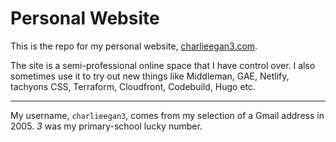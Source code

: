# Personal Website

This is the repo for my personal website,
[charlieegan3.com](https://charlieegan3.com).

The site is a semi-professional online space that I have control over. I also
sometimes use it to try out new things like Middleman, GAE, Netlify, tachyons
CSS, Terraform, Cloudfront, Codebuild, Hugo etc.

---

My username, `charlieegan3`, comes from my selection of a Gmail address in
2005. _3_ was my primary-school lucky number.
